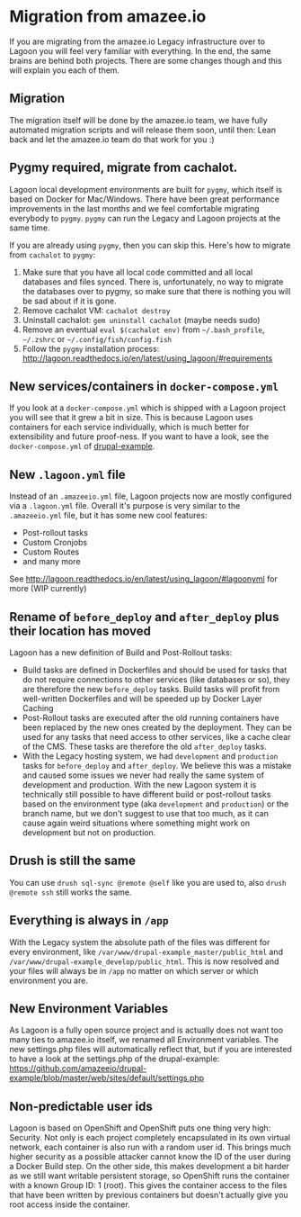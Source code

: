# Migration from amazee.io

If you are migrating from the amazee.io Legacy infrastructure over to Lagoon you will feel very familiar with everything. In the end, the same brains are behind both projects. There are some changes though and this will explain you each of them.

## Migration

The migration itself will be done by the amazee.io team, we have fully automated migration scripts and will release them soon, until then: Lean back and let the amazee.io team do that work for you :)

## Pygmy required, migrate from cachalot.

Lagoon local development environments are built for `pygmy`, which itself is based on Docker for Mac/Windows. There have been great performance improvements in the last months and we feel comfortable migrating everybody to `pygmy`. `pygmy` can run the Legacy and Lagoon projects at the same time.

If you are already using `pygmy`, then you can skip this. Here's how to migrate from `cachalot` to `pygmy`:

1. Make sure that you have all local code committed and all local databases and files synced. There is, unfortunately, no way to migrate the databases over to pygmy, so make sure that there is nothing you will be sad about if it is gone.
2. Remove cachalot VM: `cachalot destroy`
3. Uninstall cachalot: `gem uninstall cachalot` (maybe needs sudo)
4. Remove an eventual `eval $(cachalot env)` from `~/.bash_profile`, `~/.zshrc` or `~/.config/fish/config.fish`
5. Follow the `pygmy` installation process: http://lagoon.readthedocs.io/en/latest/using_lagoon/#requirements

## New services/containers in `docker-compose.yml`

If you look at a `docker-compose.yml` which is shipped with a Lagoon project you will see that it grew a bit in size. This is because Lagoon uses containers for each service individually, which is much better for extensibility and future proof-ness. If you want to have a look, see the `docker-compose.yml` of [drupal-example](https://github.com/amazeeio/drupal-example/blob/mariadb/docker-compose.yml).

## New `.lagoon.yml` file

Instead of an `.amazeeio.yml` file, Lagoon projects now are mostly configured via a `.lagoon.yml` file. Overall it's purpose is very similar to the `.amazeeio.yml` file, but it has some new cool features:

- Post-rollout tasks
- Custom Cronjobs
- Custom Routes
- and many more

See http://lagoon.readthedocs.io/en/latest/using_lagoon/#lagoonyml for more (WIP currently)

## Rename of `before_deploy` and `after_deploy` plus their location has moved

Lagoon has a new definition of Build and Post-Rollout tasks:

- Build tasks are defined in Dockerfiles and should be used for tasks that do not require connections to other services (like databases or so), they are therefore the new `before_deploy` tasks. Build tasks will profit from well-written Dockerfiles and will be speeded up by Docker Layer Caching
- Post-Rollout tasks are executed after the old running containers have been replaced by the new ones created by the deployment. They can be used for any tasks that need access to other services, like a cache clear of the CMS. These tasks are therefore the old `after_deploy` tasks.
- With the Legacy hosting system, we had `development` and `production` tasks for `before_deploy` and `after_deploy`. We believe this was a mistake and caused some issues we never had really the same system of development and production. With the new Lagoon system it is technically still possible to have different build or post-rollout tasks based on the environment type (aka `development` and `production`) or the branch name, but we don't suggest to use that too much, as it can cause again weird situations where something might work on development but not on production.

## Drush is still the same

You can use `drush sql-sync @remote @self` like you are used to, also `drush @remote ssh` still works the same.

## Everything is always in `/app`

With the Legacy system the absolute path of the files was different for every environment, like `/var/www/drupal-example_master/public_html` and `/var/www/drupal-example_develop/public_html`. This is now resolved and your files will always be in `/app` no matter on which server or which environment you are.

## New Environment Variables

As Lagoon is a fully open source project and is actually does not want too many ties to amazee.io itself, we renamed all Environment variables. The new settings.php files will automatically reflect that, but if you are interested to have a look at the settings.php of the drupal-example: https://github.com/amazeeio/drupal-example/blob/master/web/sites/default/settings.php

## Non-predictable user ids

Lagoon is based on OpenShift and OpenShift puts one thing very high: Security. Not only is each project completely encapsulated in its own virtual network, each container is also run with a random user id. This brings much higher security as a possible attacker cannot know the ID of the user during a Docker Build step.
On the other side, this makes development a bit harder as we still want writable persistent storage, so OpenShift runs the container with a known Group ID: 1 (root). This gives the container access to the files that have been written by previous containers but doesn't actually give you root access inside the container.
